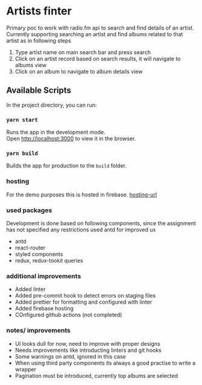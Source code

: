 # Artists finter

Primary poc to work with radio.fm api to search and find details of an artist. Currently supporting searching an artist and find albums related to that artist as in following steps

1. Type artist name on main search bar and press search
2. Click on an artist record based on search results, it will navigate to albums view
3. Click on an album to navigate to album details view

## Available Scripts

In the project directory, you can run:

### `yarn start`

Runs the app in the development mode.\
Open [http://localhost:3000](http://localhost:3000) to view it in the browser.

### `yarn build`

Builds the app for production to the `build` folder.

### hosting

For the demo purposes this is hosted in firebase.
[hosting-url](https://artist-album-finder.web.app/search)

### used packages

Development is done based on following components, since the assignment has not specified any restrictions used antd for improved ux

- antd
- react-router
- styled components
- redux, redux-tookit queries

### additional improvements

- Added linter
- Added pre-commit hook to detect errors on staging files
- Added prettier for formatting and configured with linter
- Added firebase hosting
- COnfigured github actions (not completed)

### notes/ improvements

- UI looks dull for now, need to improve with proper designs
- Needs improvements like introducting linters and git hooks
- Some warnings on antd, ignored in this case
- When using third party components its always a good practise to write a wrapper
- Pagination must be introduced, currently top albums are selected
